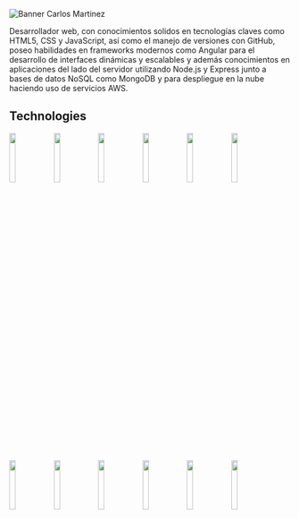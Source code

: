 ![Banner Carlos Martinez](https://github.com/CarlosMrtnzMrtnz/CarlosMrtnzMrtnz/assets/150188692/caa5a838-1f5f-4058-9b13-89f1396e1c29)

Desarrollador web, con conocimientos solidos en tecnologías claves como HTML5, CSS y JavaScript, así como el manejo de versiones con GitHub, poseo habilidades en frameworks modernos como Angular para el desarrollo de interfaces dinámicas y escalables y además conocimientos en aplicaciones del lado del servidor utilizando Node.js y Express junto a bases de datos NoSQL como MongoDB y para despliegue en la nube haciendo uso de servicios AWS.

## Technologies 
 <code><img width="15%" src="https://www.vectorlogo.zone/logos/javascript/javascript-ar21.svg"></code>
 <code><img width="15%" src="https://www.vectorlogo.zone/logos/typescriptlang/typescriptlang-ar21.svg"></code>
 <code><img width="15%" src="https://www.vectorlogo.zone/logos/angular/angular-ar21.svg"></code>
 <code><img width="15%" src="https://www.vectorlogo.zone/logos/getbootstrap/getbootstrap-ar21.svg"></code>
<code><img width="15%" src="https://www.vectorlogo.zone/logos/nodejs/nodejs-ar21.svg"></code>
<code><img width="15%" src="https://www.vectorlogo.zone/logos/expressjs/expressjs-ar21.svg"></code>
<code><img width="15%" src="https://www.vectorlogo.zone/logos/mongodb/mongodb-ar21.svg"></code>
<code><img width="15%" src="https://www.vectorlogo.zone/logos/docker/docker-ar21.svg"></code>
<code><img width="15%" src="https://www.vectorlogo.zone/logos/nginx/nginx-ar21.svg"></code>
<code><img width="15%" src="https://www.vectorlogo.zone/logos/amazon_aws/amazon_aws-ar21.svg"></code>
<code><img width="15%" src="https://www.vectorlogo.zone/logos/git-scm/git-scm-ar21.svg"></code>
<code><img width="15%" src="https://www.vectorlogo.zone/logos/npmjs/npmjs-ar21.svg"></code>
